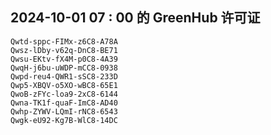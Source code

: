 ## 2024-10-01 07 : 00 的 GreenHub 许可证
```
Qwtd-sppc-FIMx-z6C8-A78A
Qwsz-lDby-v62q-DnC8-BE71
Qwsu-EKtv-fX4M-p0C8-4A39
QwqH-j6bu-uWDP-mCC8-0938
Qwpd-reu4-QWR1-sSC8-233D
Qwp5-XBQV-o5XO-wBC8-65E1
QwoB-zFYc-loa9-2xC8-6144
Qwna-TK1f-quaF-ImC8-AD40
Qwhp-ZYWV-LQmI-rNC8-6543
Qwgk-eU92-Kg7B-WlC8-14DC
```
